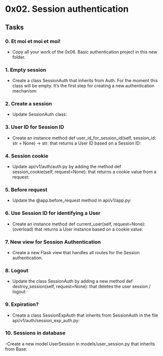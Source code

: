 # 0x02. Session authentication

## Tasks
### 0. Et moi et moi et moi!
- Copy all your work of the 0x06. Basic authentication project in this new folder.

### 1. Empty session
- Create a class SessionAuth that inherits from Auth. For the moment this class will be empty. It’s the first step for creating a new authentication mechanism:

### 2. Create a session
- Update SessionAuth class:

### 3. User ID for Session ID
- Create an instance method def user_id_for_session_id(self, session_id: str = None) -> str: that returns a User ID based on a Session ID:

### 4. Session cookie
- Update api/v1/auth/auth.py by adding the method def session_cookie(self, request=None): that returns a cookie value from a request:

### 5. Before request
- Update the @app.before_request method in api/v1/app.py:

### 6. Use Session ID for identifying a User
- Create an instance method def current_user(self, request=None): (overload) that returns a User instance based on a cookie value:

### 7. New view for Session Authentication
- Create a new Flask view that handles all routes for the Session authentication.

### 8. Logout
- Update the class SessionAuth by adding a new method def destroy_session(self, request=None): that deletes the user session / logout:

### 9. Expiration?
- Create a class SessionExpAuth that inherits from SessionAuth in the file api/v1/auth/session_exp_auth.py:

### 10. Sessions in database
-Create a new model UserSession in models/user_session.py that inherits from Base:
